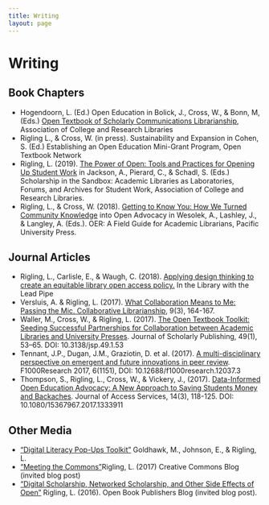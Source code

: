 ```yaml
---
title: Writing
layout: page
---
```

# Writing

## Book Chapters
* Hogendoorn, L. (Ed.) Open Education in Bolick, J., Cross, W., & Bonn, M, (Eds.) [Open Textbook of Scholarly Communications Librarianship](https://lisoer.wordpress.ncsu.edu/book/), Association of College and Research Libraries
* Rigling L., & Cross, W. (in press). Sustainability and Expansion in Cohen, S. (Ed.) Establishing an Open Education Mini-Grant Program, Open Textbook Network
* Rigling, L. (2019). [The Power of Open: Tools and Practices for Opening Up Student Work](https://osf.io/preprints/lissa/v6rjy/) in Jackson, A., Pierard, C., & Schadl, S. (Eds.) Scholarship in the Sandbox: Academic Libraries as Laboratories, Forums, and Archives for Student Work, Association of College and Research Libraries.
* Rigling, L., & Cross, W. (2018). [Getting to Know You: How We Turned Community Knowledge](https://harvest.usask.ca/bitstream/handle/10388/11630/OER_%20A%20Field%20Guide%20for%20Academic%20Librarians.pdf?sequence=1#page=204) into Open Advocacy in Wesolek, A., Lashley, J., & Langley, A. (Eds.). OER: A Field Guide for Academic Librarians, Pacific University Press.

## Journal Articles
* Rigling, L., Carlisle, E., & Waugh, C. (2018). [Applying design thinking to create an equitable library open access policy.](http://inthelibrarywiththeleadpipe.org/2018/oa-statement/) In the Library with the Lead Pipe
* Versluis, A. & Rigling, L. (2017). [What Collaboration Means to Me: Passing the Mic. Collaborative Librarianship](https://digitalcommons.du.edu/collaborativelibrarianship/vol9/iss3/3/), 9(3), 164-167.
* Waller, M., Cross, W., & Rigling, L. (2017). [The Open Textbook Toolkit: Seeding Successful Partnerships for Collaboration between Academic Libraries and University Presses](https://dx.doi.org/10.3138/jsp.49.1.53). Journal of Scholarly Publishing, 49(1), 53–65. DOI: 10.3138/jsp.49.1.53
* Tennant, J.P., Dugan, J.M., Graziotin, D. et al. (2017). [A multi-disciplinary perspective on emergent and future innovations in peer review](https://dx.doi.org/10.12688/f1000research.12037.3). F1000Research 2017, 6(1151),  DOI: 10.12688/f1000research.12037.3
* Thompson, S., Rigling, L., Cross, W., & Vickery, J., (2017). [Data-Informed Open Education Advocacy:  A New Approach to Saving Students Money and  Backaches](https://dx.doi.org/10.1080/15367967.2017.1333911). Journal of Access Services,  14(3),  118-125. DOI: 10.1080/15367967.2017.1333911

## Other Media
* [“Digital Literacy Pop-Ups Toolkit”](digitalliteracy.info) Goldhawk, M., Johnson, E., & Rigling, L. 
* [“Meeting the Commons”](https://creativecommons.org/2017/05/18/meeting-the-commons/)Rigling, L. (2017) Creative Commons Blog (invited blog post)
* [“Digital Scholarship, Networked Scholarship, and Other Side Effects of Open”](http://blogs.openbookpublishers.com/538-2/) Rigling, L. (2016). Open Book Publishers Blog (invited blog post).

